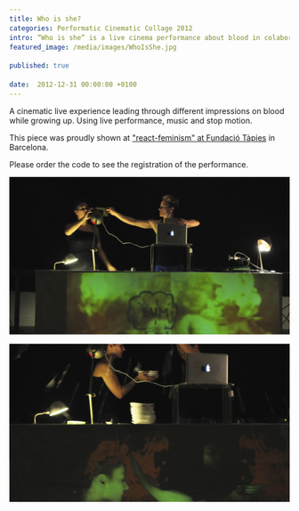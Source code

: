 ```yaml
---
title: Who is she?
categories: Performatic Cinematic Collage 2012
intro: “Who is she” is a live cinema performance about blood in colaboration with the performer Carme Vinyas. It was presented during re-act feminism at Fundació Tàpies.
featured_image: /media/images/WhoIsShe.jpg

published: true

date:  2012-12-31 00:00:00 +0100
---
```



A cinematic live experience leading through different impressions on blood while growing up. Using live performance, music and stop motion.  

This piece was proudly shown at ["react-feminism" at Fundació Tàpies](http://www.reactfeminism.org/prog_barcelona.php) in Barcelona.

Please order the code to see the registration of the performance. 
  
![image](/media/images/who1a.jpg)   
 
![image](/media/images/who1.jpg)  



